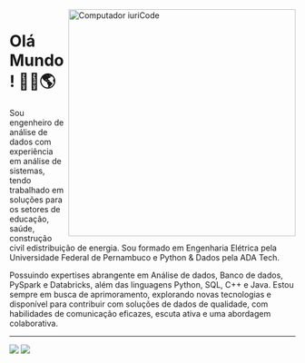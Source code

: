 <img src="https://raw.githubusercontent.com/MicaelliMedeiros/micaellimedeiros/master/image/computer-illustration.png" min-width="400px" max-width="400px" width="400px" align="right" alt="Computador iuriCode">

# Olá Mundo! 👋🏽🌎

Sou engenheiro de análise de dados com experiência em análise de sistemas, tendo trabalhado em soluções para os setores de educação, saúde, construção civil edistribuição de energia. Sou formado em Engenharia Elétrica pela Universidade Federal de Pernambuco e Python & Dados pela ADA Tech. 

Possuindo expertises abrangente em Análise de dados, Banco de dados, PySpark e Databricks, além das linguagens Python, SQL, C++ e Java. Estou sempre em busca de aprimoramento, explorando novas tecnologias e disponível para contribuir com soluções de dados de qualidade, com habilidades de comunicação eficazes, escuta ativa e uma abordagem colaborativa.

---

<a href="mailto:silva.guilhermeoliveira@gmail.com" alt="Gmail">
<img src="https://img.shields.io/badge/Gmail-D14836?style=for-the-badge&logo=gmail&logoColor=white" /></a>

<a href="https://www.linkedin.com/in/silvaguilhermeoliveira/" alt="Linkedin">
<img src="https://img.shields.io/badge/LinkedIn-0077B5?style=for-the-badge&logo=linkedin&logoColor=white" /></a>
